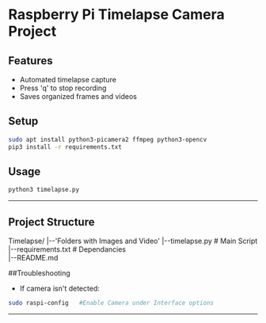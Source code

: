 # Raspberry Pi Timelapse Camera Project

## Features
- Automated timelapse capture
- Press 'q' to stop recording
- Saves organized frames and videos

## Setup
```bash
sudo apt install python3-picamera2 ffmpeg python3-opencv
pip3 install -r requirements.txt
```
## Usage
```bash
python3 timelapse.py
```
---
## Project Structure
Timelapse/
|--'Folders with Images and Video'
|--timelapse.py		# Main Script
|--requirements.txt	# Dependancies	
|--README.md

##Troubleshooting
- If camera isn't detected:
```bash
sudo raspi-config 	#Enable Camera under Interface options
```
---

